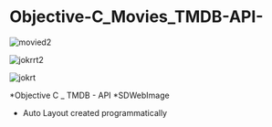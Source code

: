 # Objective-C_Movies_TMDB-API-

![movied2](https://user-images.githubusercontent.com/50051000/83980124-8475b200-a913-11ea-80f8-e9cfb0ce3cce.jpg)

![jokrrt2](https://user-images.githubusercontent.com/50051000/83980182-f64dfb80-a913-11ea-977e-183e1a75c9c5.jpg)

![jokrt](https://user-images.githubusercontent.com/50051000/83980189-02d25400-a914-11ea-840c-f80599b281c7.jpg)


*Objective C _ TMDB - API
*SDWebImage 
* Auto Layout created programmatically
